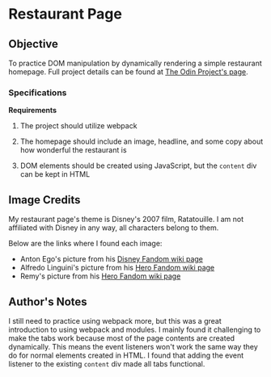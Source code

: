# Restaurant Page

## Objective

To practice DOM manipulation by dynamically rendering a simple restaurant homepage. Full project details can be found at [The Odin Project's page](https://www.theodinproject.com/lessons/node-path-javascript-restaurant-page).

### Specifications

**Requirements**

1. The project should utilize webpack

2. The homepage should include an image, headline, and some copy about how wonderful the restaurant is

3. DOM elements should be created using JavaScript, but the `content` div can be kept in HTML

## Image Credits
My restaurant page's theme is Disney's 2007 film, Ratatouille. I am not affiliated with Disney in any way, all characters belong to them.

Below are the links where I found each image:

* Anton Ego's picture from his [Disney Fandom wiki page][1]
* Alfredo Linguini's picture  from his [Hero Fandom wiki page][2]
* Remy's picture from his [Hero Fandom wiki page][3]

[1]: https://disney.fandom.com/fr/wiki/Anton_Ego
[2]: https://hero.fandom.com/wiki/Alfredo_Linguini
[3]: https://hero.fandom.com/wiki/Remy_(Ratatouille)

## Author's Notes

I still need to practice using webpack more, but this was a great introduction to using webpack and modules. I mainly found it challenging to make the tabs work because most of the page contents are created dynamically. This means the event listeners won't work the same way they do for normal elements created in HTML. I found that adding the event listener to the existing `content` div made all tabs functional.